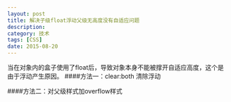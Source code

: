 ```yaml
---
layout: post
title: 解决子级float浮动父级无高度没有自适应问题
description: 
category: 技术
tags: [CSS]
date: 2015-08-20
---
```

当在对象内的盒子使用了float后，导致对象本身不能被撑开自适应高度，这个是由于浮动产生原因。
####方法一：clear:both 清除浮动
    <div class="father"> 
        <div class="f-l" style="float:left;"></div> 
        <div class="f-r" style="float:right;"></div> 
        <div style="clear:both;"></div> 
    </div> 
####方法二：对父级样式加overflow样式
    <div class="father" style="over-flow:hidden;"> 
        <div class="f-l" style="float:left;"></div> 
        <div class="f-r" style="float:right;"></div> 
    </div> 